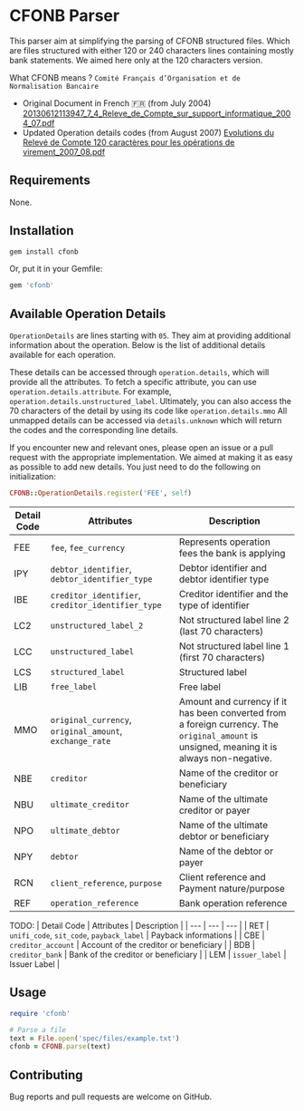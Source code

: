 # CFONB Parser

This parser aim at simplifying the parsing of CFONB structured files.
Which are files structured with either 120 or 240 characters lines containing mostly bank statements.
We aimed here only at the 120 characters version.

What CFONB means ? `Comité Français d’Organisation et de Normalisation Bancaire`

- Original Document in French 🇫🇷 (from July 2004)
  [20130612113947_7_4_Releve_de_Compte_sur_support_informatique_2004_07.pdf](https://github.com/pennylane-hq/cfonb/files/13307686/20130612113947_7_4_Releve_de_Compte_sur_support_informatique_2004_07.pdf)
- Updated Operation details codes (from August 2007)
  [Evolutions du Relevé de Compte 120 caractères pour les opérations de virement_2007_08.pdf](https://github.com/user-attachments/files/17554987/Evolutions.du.Releve.de.Compte.120.caracteres.pour.les.operations.de.virement.Aout.2007.pdf)

## Requirements

None.

## Installation

```bash
gem install cfonb
```

Or, put it in your Gemfile:

```ruby
gem 'cfonb'
```

## Available Operation Details

`OperationDetails` are lines starting with `05`. They aim at providing additional information about the operation.
Below is the list of additional details available for each operation.

These details can be accessed through `operation.details`, which will provide all the attributes. To fetch a specific attribute, you can use `operation.details.attribute`. For example, `operation.details.unstructured_label`. Ultimately, you can also access the 70 characters of the detail by using its code like `operation.details.mmo`
All unmapped details can be accessed via `details.unknown` which will return the codes and the corresponding line details.

If you encounter new and relevant ones, please open an issue or a pull request with the appropriate implementation.
We aimed at making it as easy as possible to add new details. You just need to do the following on initialization:

```ruby
CFONB::OperationDetails.register('FEE', self)
```

| Detail Code | Attributes                                              | Description                                                                                                                                 |
| ----------- | ------------------------------------------------------- | ------------------------------------------------------------------------------------------------------------------------------------------- |
| FEE         | `fee`, `fee_currency`                                   | Represents operation fees the bank is applying                                                                                              |
| IPY         | `debtor_identifier`, `debtor_identifier_type`           | Debtor identifier and debtor identifier type                                                                                                |
| IBE         | `creditor_identifier`, `creditor_identifier_type`       | Creditor identifier and the type of identifier                                                                                              |
| LC2         | `unstructured_label_2`                                  | Not structured label line 2 (last 70 characters)                                                                                            |
| LCC         | `unstructured_label`                                    | Not structured label line 1 (first 70 characters)                                                                                           |
| LCS         | `structured_label`                                      | Structured label                                                                                                                            |
| LIB         | `free_label`                                            | Free label                                                                                                                                  |
| MMO         | `original_currency`, `original_amount`, `exchange_rate` | Amount and currency if it has been converted from a foreign currency. The `original_amount` is unsigned, meaning it is always non-negative. |
| NBE         | `creditor`                                              | Name of the creditor or beneficiary                                                                                                         |
| NBU         | `ultimate_creditor`                                     | Name of the ultimate creditor or payer                                                                                                      |
| NPO         | `ultimate_debtor`                                       | Name of the ultimate debtor or beneficiary                                                                                                  |
| NPY         | `debtor`                                                | Name of the debtor or payer                                                                                                                 |
| RCN         | `client_reference`, `purpose`                           | Client reference and Payment nature/purpose                                                                                                 |
| REF         | `operation_reference`                                   | Bank operation reference                                                                                                                    |

TODO:
| Detail Code | Attributes | Description |
| --- | --- | --- |
| RET | `unifi_code`, `sit_code`, `payback_label` | Payback informations |
| CBE | `creditor_account` | Account of the creditor or beneficiary |
| BDB | `creditor_bank` | Bank of the creditor or beneficiary |
| LEM | `issuer_label` | Issuer Label |

## Usage

```ruby
require 'cfonb'

# Parse a file
text = File.open('spec/files/example.txt')
cfonb = CFONB.parse(text)
```

## Contributing

Bug reports and pull requests are welcome on GitHub.
